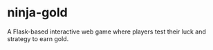 # ninja-gold
A Flask-based interactive web game where players test their luck and strategy to earn gold.
